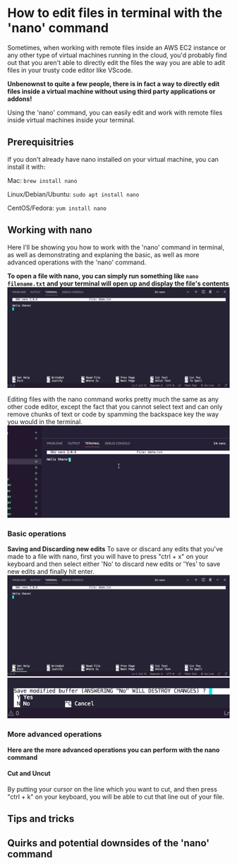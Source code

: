 # How to edit files in terminal with the 'nano' command

Sometimes, when working with remote files inside an AWS EC2 instance or any other type of virtual machines running in the cloud, 
you'd probably find out that you aren't able to directly edit the files the way you are able to adit files in your trusty code editor like VScode.

**Unbenownst to quite a few people, there is in fact a way to directly edit files inside a virtual machine without using third party applications or addons!**

Using the 'nano' command, you can easily edit and work with remote files inside virtual machines inside your terminal. 

## Prerequisitries
If you don't already have nano installed on your virtual machine, you can install it with:

Mac: `brew install nano`

Linux/Debian/Ubuntu: `sudo apt install nano`

CentOS/Fedora: `yum install nano`

## Working with nano

Here I'll be showing you how to work with the 'nano' command in terminal, as well as demonstrating and explaning the basic, as well as more advanced operations with the 'nano' command.


**To open a file with nano, you can simply run something like `nano filename.txt` and your terminal will open up and display the file's contents**
![The nano command](https://github.com/MattNikonorov/ATA-interview-blog_post/blob/main/nanodemo.png)


Editing files with the nano command works pretty much the same as any other code editor, except the fact that you cannot select text and can only remove chunks of text or code by spamming the backspace key the way you would in the terminal.
![Editing with nano](https://github.com/MattNikonorov/ATA-interview-blog_post/blob/main/nanoediting.gif)

### Basic operations
**Saving and Discarding new edits**
To save or discard any edits that you've made to a file with nano, first you will have to press "ctrl + x" on your keyboard and then select either 'No' to discard new edits or 'Yes' to save new edits and finally hit enter.
![Exit](https://github.com/MattNikonorov/ATA-interview-blog_post/blob/main/nanodemo2.png)
![Yes or No](https://github.com/MattNikonorov/ATA-interview-blog_post/blob/main/nanodemo3.png)

### More advanced operations
**Here are the more advanced operations you can perform with the nano command**

#### Cut and Uncut
By putting your cursor on the line which you want to cut, and then press "ctrl + k" on your keyboard, you will be able to cut that line out of your file.



## Tips and tricks


## Quirks and potential downsides of the 'nano' command


